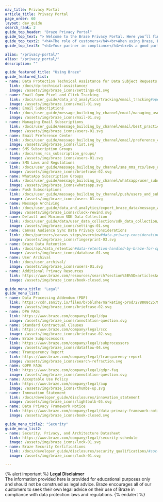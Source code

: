 ```yaml
---
nav_title: Privacy Portal
article_title: Privacy Portal
page_order: 60
layout: dev_guide
search_rank: 3
guide_top_header: "Braze Privacy Portal"
guide_top_text: "> Welcome to the Braze Privacy Portal. Here you’ll find all sorts of useful information about how Braze can help you be good custodians of your customers’ data and, importantly, enable you to take measures to comply with data protection rules relevant to your business. We have brought together information and links to documentation that may assist you in your use of the Braze Services in compliance with applicable data protection laws and regulations."
guide_top_text2: "<h4>The role of customers</h4><br>When using Braze, Braze’s customers are the data controllers who determine what data is collected and shared with the Braze Services. With respect to the Braze Services, Braze is a data processor that processes personal data on the instructions of our customers. Our customers are responsible for using the Braze Services in accordance with the data protection laws and regulations that apply to them."
guide_top_text3: "<h4>Your partner in compliance</h4><br>As a good partner, we stay informed of the latest developments and practices in data protection. For instance, we offer a Data Processing Addendum that addresses the language for ​​the EU and UK General Data Protection Regulation (“GDPR”), the California Consumer Privacy Act, as amended by the California Privacy Rights Act (“CCPA”), and other U.S. state privacy laws. <br><br> The Braze Services include features that enable our customers to manage end user consent, process “do not sell or share” requests, and action consumer rights such as deletion requests."

alias: "/privacy-portal/"
alias: "/privacy_portal/"
description: ""

guide_featured_title: "Using Braze"
guide_featured_list:
- name: Data Protection Technical Assistance for Data Subject Requests
  link: /docs/dp-technical-assistance/
  image: /assets/img/braze_icons/settings-01.svg
- name: Email Open Pixel and Click Tracking
  link: /docs/user_guide/data_and_analytics/tracking/email_tracking#open-pixel-and-click-tracking-overview
  image: /assets/img/braze_icons/mail-01.svg
- name: Email Subscriptions
  link: /docs/user_guide/message_building_by_channel/email/managing_user_subscriptions/#subscription-states
  image: /assets/img/braze_icons/mail-01.svg
- name: Managing Email Subscriptions
  link: /docs/user_guide/message_building_by_channel/email/best_practices/managing_email_subscriptions#unsubscribed-email-addresses
  image: /assets/img/braze_icons/users-01.svg
- name: Email Preference Center
  link: /docs/user_guide/message_building_by_channel/email/preference_center
  image: /assets/img/braze_icons/list.svg
- name: SMS Subscription Groups
  link: /docs/sms_rcs_subscription_groups/
  image: /assets/img/braze_icons/users-01.svg
- name: SMS Laws and Regulations
  link: /docs/user_guide/message_building_by_channel/sms_mms_rcs/laws_and_regulations/
  image: /assets/img/braze_icons/briefcase-02.svg
- name: WhatsApp Subscription Groups
  link: /docs/user_guide/message_building_by_channel/whatsapp/user_subscription
  image: /assets/img/braze_icons/whatsapp.svg
- name: Push Subscriptions
  link: /docs/user_guide/message_building_by_channel/push/users_and_subscriptions/#push-sub-states
  image: /assets/img/braze_icons/users-01.svg
- name: Message Archiving
  link: /docs/user_guide/data_and_analytics/export_braze_data/message_archiving#overview
  image: /assets/img/braze_icons/clock-rewind.svg
- name: Default and Minimum SDK Data Collection
  link: /docs/user_guide/data/user_data_collection/sdk_data_collection/
  image: /assets/img/braze_icons/settings-01.svg
- name: Canvas Audience Sync Data Privacy Considerations
  link: /docs/partners/canvas_steps/overview#data-privacy-considerations
  image: /assets/img/braze_icons/fingerprint-03.svg
- name: Braze Data Retention
  link: /docs/api/data_retention#data-retention-handled-by-braze-for-specific-features-of-the-braze-services
  image: /assets/img/braze_icons/database-01.svg
- name: User Archival
  link: /docs/user_archival/
  image: /assets/img/braze_icons/users-01.svg
- name: Additional Privacy Resources
  link: https://www.braze.com/resources/search?section%5B%5D=articles&q=privacy
  image: /assets/img/braze_icons/book-closed.svg

guide_menu_title: "Legal"
guide_menu_list:
- name: Data Processing Addendum (PDF)
  link: https://cdn.sanity.io/files/b7pblshe/marketing-prod/278808c2579b16e3d478e52c341890a28d3216ab.pdf
  image: /assets/img/braze_icons/briefcase-02.svg
- name: DPA FAQs
  link: https://www.braze.com/company/legal/dpa
  image: /assets/img/braze_icons/annotation-question.svg
- name: Standard Contractual Clauses
  link: https://www.braze.com/company/legal/scc
  image: /assets/img/braze_icons/briefcase-02.svg
- name: Braze Subprocessors
  link: https://www.braze.com/company/legal/subprocessors
  image: /assets/img/braze_icons/dataflow-04.svg
- name: Transparency Report
  link: https://www.braze.com/company/legal/transparency-report
  image: /assets/img/braze_icons/search-refraction.svg
- name: GDPR FAQs
  link: https://www.braze.com/company/legal/gdpr-faq
  image: /assets/img/braze_icons/annotation-question.svg
- name: Acceptable Use Policy
  link: https://www.braze.com/company/legal/aup
  image: /assets/img/braze_icons/thumbs-up.svg
- name: Innovation Statement
  link: /docs/developer_guide/disclosures/innovation_statement
  image: /assets/img/braze_icons/lightbulb-05.svg
- name: Data Privacy Framework Notice
  link: https://www.braze.com/company/legal/data-privacy-framework-notice
  image: /assets/img/braze_icons/book-closed.svg

guide_menu_title2: "Security"
guide_menu_list2:
- name: Security, Privacy, and Architecture Datasheet
  link: https://www.braze.com/company/legal/security-schedule
  image: /assets/img/braze_icons/lock-01.svg
- name: Braze Security Certifications
  link: /docs/developer_guide/disclosures/security_qualifications/#soc-2-examination
  image: /assets/img/braze_icons/lock-01.svg

---
```


{% alert important %}
**Legal Disclaimer**<br>
The information provided here is provided for educational purposes only and should not be construed as legal advice. Braze encourages all of our customers to seek their own legal advice on their use of Braze in compliance with data protection laws and regulations.
{% endalert %}
